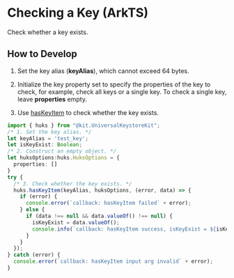 # Checking a Key (ArkTS)


Check whether a key exists.


## How to Develop

1. Set the key alias (**keyAlias**), which cannot exceed 64 bytes.

2. Initialize the key property set to specify the properties of the key to check, for example, check all keys or a single key. To check a single key, leave **properties** empty.

3. Use [hasKeyItem](../../reference/apis-universal-keystore-kit/js-apis-huks.md#hukshaskeyitem11) to check whether the key exists.

```ts
import { huks } from "@kit.UniversalKeystoreKit";
/* 1. Set the key alias. */
let keyAlias = 'test_key';
let isKeyExist: Boolean;
/* 2. Construct an empty object. */
let huksOptions:huks.HuksOptions = {
  properties: []
}
try {
  /* 3. Check whether the key exists. */
  huks.hasKeyItem(keyAlias, huksOptions, (error, data) => {
    if (error) {
      console.error(`callback: hasKeyItem failed` + error);
    } else {
      if (data !== null && data.valueOf() !== null) {
        isKeyExist = data.valueOf();
        console.info(`callback: hasKeyItem success, isKeyExist = ${isKeyExist}`);
      }
    }
  });
} catch (error) {
  console.error(`callback: hasKeyItem input arg invalid` + error);
}
```
